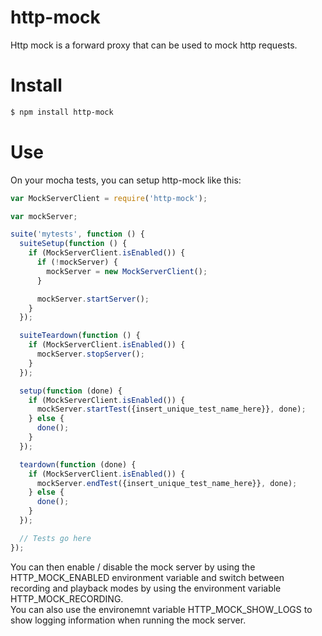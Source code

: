 # http-mock

Http mock is a forward proxy that can be used to mock http requests.


# Install

```sh
$ npm install http-mock
```

# Use

On your mocha tests, you can setup http-mock like this:

```js
var MockServerClient = require('http-mock');

var mockServer;

suite('mytests', function () {
  suiteSetup(function () {
    if (MockServerClient.isEnabled()) {
      if (!mockServer) {
        mockServer = new MockServerClient();
      }

      mockServer.startServer();
    }
  });

  suiteTeardown(function () {
    if (MockServerClient.isEnabled()) {
      mockServer.stopServer();
    }
  });

  setup(function (done) {
    if (MockServerClient.isEnabled()) {
      mockServer.startTest({insert_unique_test_name_here}}, done);
    } else {
      done();
    }
  });

  teardown(function (done) {
    if (MockServerClient.isEnabled()) {
      mockServer.endTest({insert_unique_test_name_here}}, done);
    } else {
      done();
    }
  });

  // Tests go here
});
```

You can then enable / disable the mock server by using the HTTP_MOCK_ENABLED environment variable and switch between recording and playback modes by using the environment variable HTTP_MOCK_RECORDING.<br/>
You can also use the environemnt variable HTTP_MOCK_SHOW_LOGS to show logging information when running the mock server.
